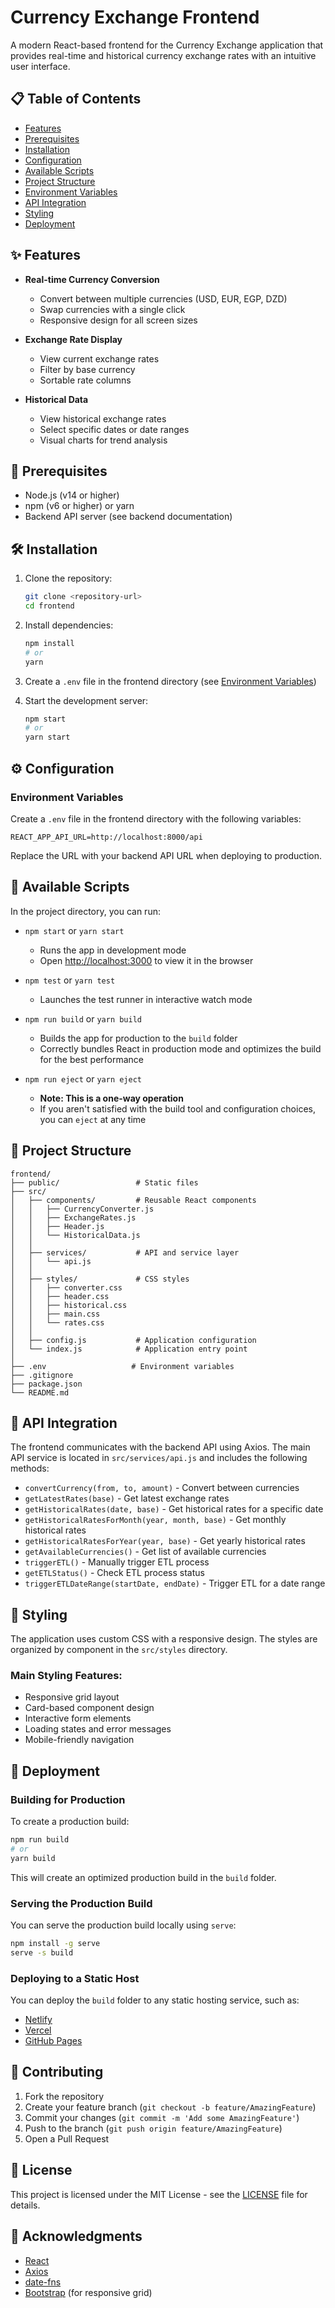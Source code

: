 # Currency Exchange Frontend

A modern React-based frontend for the Currency Exchange application that provides real-time and historical currency exchange rates with an intuitive user interface.

## 📋 Table of Contents
- [Features](#-features)
- [Prerequisites](#-prerequisites)
- [Installation](#-installation)
- [Configuration](#-configuration)
- [Available Scripts](#-available-scripts)
- [Project Structure](#-project-structure)
- [Environment Variables](#-environment-variables)
- [API Integration](#-api-integration)
- [Styling](#-styling)
- [Deployment](#-deployment)

## ✨ Features

- **Real-time Currency Conversion**
  - Convert between multiple currencies (USD, EUR, EGP, DZD)
  - Swap currencies with a single click
  - Responsive design for all screen sizes

- **Exchange Rate Display**
  - View current exchange rates
  - Filter by base currency
  - Sortable rate columns

- **Historical Data**
  - View historical exchange rates
  - Select specific dates or date ranges
  - Visual charts for trend analysis

## 🚀 Prerequisites

- Node.js (v14 or higher)
- npm (v6 or higher) or yarn
- Backend API server (see backend documentation)

## 🛠 Installation

1. Clone the repository:
   ```bash
   git clone <repository-url>
   cd frontend
   ```

2. Install dependencies:
   ```bash
   npm install
   # or
   yarn
   ```

3. Create a `.env` file in the frontend directory (see [Environment Variables](#-environment-variables))

4. Start the development server:
   ```bash
   npm start
   # or
   yarn start
   ```

## ⚙️ Configuration

### Environment Variables

Create a `.env` file in the frontend directory with the following variables:

```env
REACT_APP_API_URL=http://localhost:8000/api
```

Replace the URL with your backend API URL when deploying to production.

## 📜 Available Scripts

In the project directory, you can run:

- `npm start` or `yarn start`
  - Runs the app in development mode
  - Open [http://localhost:3000](http://localhost:3000) to view it in the browser

- `npm test` or `yarn test`
  - Launches the test runner in interactive watch mode

- `npm run build` or `yarn build`
  - Builds the app for production to the `build` folder
  - Correctly bundles React in production mode and optimizes the build for the best performance

- `npm run eject` or `yarn eject`
  - **Note: This is a one-way operation**
  - If you aren't satisfied with the build tool and configuration choices, you can `eject` at any time

## 📁 Project Structure

```
frontend/
├── public/                 # Static files
├── src/
│   ├── components/         # Reusable React components
│   │   ├── CurrencyConverter.js
│   │   ├── ExchangeRates.js
│   │   ├── Header.js
│   │   └── HistoricalData.js
│   │
│   ├── services/           # API and service layer
│   │   └── api.js
│   │
│   ├── styles/             # CSS styles
│   │   ├── converter.css
│   │   ├── header.css
│   │   ├── historical.css
│   │   ├── main.css
│   │   └── rates.css
│   │
│   ├── config.js           # Application configuration
│   └── index.js            # Application entry point
│
├── .env                   # Environment variables
├── .gitignore
├── package.json
└── README.md
```

## 🔌 API Integration

The frontend communicates with the backend API using Axios. The main API service is located in `src/services/api.js` and includes the following methods:

- `convertCurrency(from, to, amount)` - Convert between currencies
- `getLatestRates(base)` - Get latest exchange rates
- `getHistoricalRates(date, base)` - Get historical rates for a specific date
- `getHistoricalRatesForMonth(year, month, base)` - Get monthly historical rates
- `getHistoricalRatesForYear(year, base)` - Get yearly historical rates
- `getAvailableCurrencies()` - Get list of available currencies
- `triggerETL()` - Manually trigger ETL process
- `getETLStatus()` - Check ETL process status
- `triggerETLDateRange(startDate, endDate)` - Trigger ETL for a date range

## 🎨 Styling

The application uses custom CSS with a responsive design. The styles are organized by component in the `src/styles` directory.

### Main Styling Features:
- Responsive grid layout
- Card-based component design
- Interactive form elements
- Loading states and error messages
- Mobile-friendly navigation

## 🚀 Deployment

### Building for Production

To create a production build:

```bash
npm run build
# or
yarn build
```

This will create an optimized production build in the `build` folder.

### Serving the Production Build

You can serve the production build locally using `serve`:

```bash
npm install -g serve
serve -s build
```

### Deploying to a Static Host

You can deploy the `build` folder to any static hosting service, such as:
- [Netlify](https://www.netlify.com/)
- [Vercel](https://vercel.com/)
- [GitHub Pages](https://pages.github.com/)

## 🤝 Contributing

1. Fork the repository
2. Create your feature branch (`git checkout -b feature/AmazingFeature`)
3. Commit your changes (`git commit -m 'Add some AmazingFeature'`)
4. Push to the branch (`git push origin feature/AmazingFeature`)
5. Open a Pull Request

## 📄 License

This project is licensed under the MIT License - see the [LICENSE](LICENSE) file for details.

## 🙏 Acknowledgments

- [React](https://reactjs.org/)
- [Axios](https://github.com/axios/axios)
- [date-fns](https://date-fns.org/)
- [Bootstrap](https://getbootstrap.com/) (for responsive grid)
